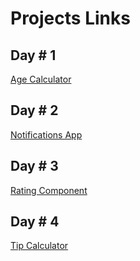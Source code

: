# Projects Links

## Day # 1

[Age Calculator](https://precious-shortbread-78deff.netlify.app/)

## Day # 2

[Notifications App](https://jade-concha-ee09c9.netlify.app/)

## Day # 3

[Rating Component](https://imaginative-druid-478a58.netlify.app/)

## Day # 4

[Tip Calculator](https://merry-platypus-d5a729.netlify.app/)
